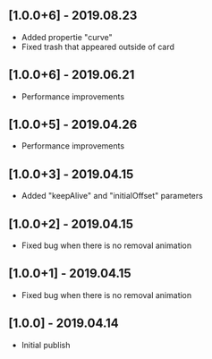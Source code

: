 ## [1.0.0+6] - 2019.08.23

* Added propertie "curve"
* Fixed trash that appeared outside of card

## [1.0.0+6] - 2019.06.21

* Performance improvements

## [1.0.0+5] - 2019.04.26

* Performance improvements

## [1.0.0+3] - 2019.04.15

* Added "keepAlive" and "initialOffset" parameters

## [1.0.0+2] - 2019.04.15

* Fixed bug when there is no removal animation

## [1.0.0+1] - 2019.04.15

* Fixed bug when there is no removal animation

## [1.0.0] - 2019.04.14

* Initial publish
